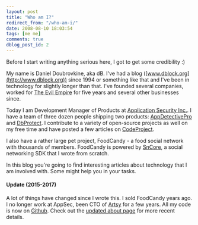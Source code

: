 ```yaml
---
layout: post
title: "Who am I?"
redirect_from: "/who-am-i/"
date: 2008-08-10 18:03:54
tags: [me me]
comments: true
dblog_post_id: 2
---
```

Before I start writing anything serious here, I got to get some credibility :)

My name is Daniel Doubrovkine, aka dB. I've had a blog ([www.dblock.org](http://www.dblock.org)) since 1994 or something like that and I've been in technology for slightly longer than that. I've founded several companies, worked for [The Evil Empire](http://www.microsoft.com) for five years and several other businesses since.

Today I am Development Manager of Products at [Application Security Inc.](https://web.archive.org/web/20131111165225/https://www.appsecinc.com). I have a team of three dozen people shipping two products: [AppDetectivePro](https://web.archive.org/web/20131111165225/https://www.appsecinc.com/products/appdetective/) and [DbProtect](https://web.archive.org/web/20131111165225/https://www.appsecinc.com/products/dbprotect/index.shtml). I contribute to a variety of open-source projects as well on my free time and have posted a few articles on [CodeProject](http://www.codeproject.com/script/Articles/MemberArticles.aspx?amid=913212).

I also have a rather large pet project, FoodCandy - a food social network with thousands of members. FoodCandy is powered by [SnCore](https://github.com/dblock/sncore), a social networking SDK that I wrote from scratch.

In this blog you're going to find interesting articles about technology that I am involved with. Some might help you in your tasks.

#### Update (2015-2017)

A lot of things have changed since I wrote this. I sold FoodCandy years ago. I no longer work at AppSec, been CTO of [Artsy](https://www.artsy.net) for a few years. All my code is now on [Github](https://github.com/dblock). Check out the [updated about page](/about) for more recent details.

